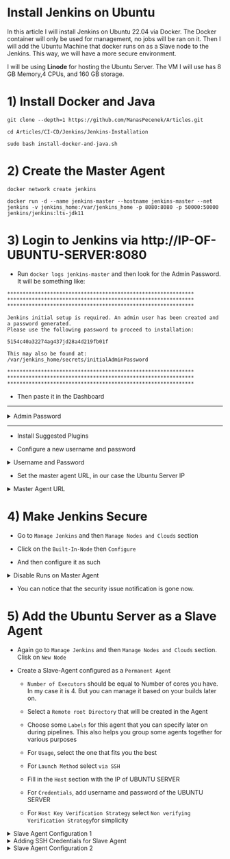 # Install Jenkins on Ubuntu

In this article I will install Jenkins on Ubuntu 22.04 via Docker. The Docker container will only be used for management, no jobs will be ran on it. Then I will add the Ubuntu Machine that docker runs on as a Slave node to the Jenkins. This way, we will have a more secure environment.

I will be using __Linode__ for hosting the Ubuntu Server. The VM I will use has 8 GB Memory,4 CPUs, and 160 GB storage.

# 1) Install Docker and Java

````
git clone --depth=1 https://github.com/ManasPecenek/Articles.git

cd Articles/CI-CD/Jenkins/Jenkins-Installation

sudo bash install-docker-and-java.sh
````

# 2) Create the Master Agent

````
docker network create jenkins

docker run -d --name jenkins-master --hostname jenkins-master --net jenkins -v jenkins_home:/var/jenkins_home -p 8080:8080 -p 50000:50000 jenkins/jenkins:lts-jdk11

````

# 3) Login to Jenkins via http://IP-OF-UBUNTU-SERVER:8080

* Run `docker logs jenkins-master` and then look for the Admin Password. It will be something like:

````
*************************************************************
*************************************************************
*************************************************************

Jenkins initial setup is required. An admin user has been created and a password generated.
Please use the following password to proceed to installation:

5154c40a32274ag437jd28a4d219fb01f

This may also be found at: /var/jenkins_home/secrets/initialAdminPassword

*************************************************************
*************************************************************
*************************************************************
````

* Then paste it in the Dashboard

-----

<details><summary>Admin Password</summary>
<p>

<img width="990" alt="Screen Shot 2022-07-24 at 11 01 12" src="https://user-images.githubusercontent.com/61777390/180638377-c01e1240-72c9-4278-80b9-065db7b4da99.png">

</p>
</details>

------

* Install Suggested Plugins

* Configure a new username and password

<details><summary>Username and Password</summary>
<p>

<img width="983" alt="Screen Shot 2022-07-24 at 11 04 17" src="https://user-images.githubusercontent.com/61777390/180638395-4a122dd2-8e12-4d39-a7be-d2feebc0019b.png">

</p>
</details>


* Set the master agent URL, in our case the Ubuntu Server IP

<details><summary>Master Agent URL</summary>
<p>

<img width="986" alt="Screen Shot 2022-07-24 at 11 05 35" src="https://user-images.githubusercontent.com/61777390/180638401-3d8cf5bb-d985-43a4-be89-a450f14fe906.png">

</p>
</details>

# 4) Make Jenkins Secure

* Go to `Manage Jenkins` and then `Manage Nodes and Clouds` section

* Click on the `Built-In-Node` then `Configure`

* And then configure it as such

<details><summary>Disable Runs on Master Agent</summary>
<p>

<img width="1712" alt="Screen Shot 2022-07-24 at 11 09 52" src="https://user-images.githubusercontent.com/61777390/180638414-bccbff9e-9dcf-44e2-82ae-1e5a9bc2f79d.png">

</p>
</details>

* You can notice that the security issue notification is gone now.

# 5) Add the Ubuntu Server as a Slave Agent

* Again go to `Manage Jenkins` and then `Manage Nodes and Clouds` section. Clisk on `New Node`

* Create a Slave-Agent configured as a `Permanent Agent`

    * `Number of Executors` should be equal to Number of cores you have. In my case it is 4. But you can manage it based on your builds later on.

    * Select a `Remote root Directory` that will be created in the Agent

    * Choose some `Labels` for this agent that you can specify later on during pipelines. This also helps you group some agents together for various purposes

    * For `Usage`, select the one that fits you the best

    * For `Launch Method` select `via SSH`

    * Fill in the `Host` section with the IP of UBUNTU SERVER

    * For `Credentials`, add username and password of the UBUNTU SERVER

    * For `Host Key Verification Strategy` select `Non verifying Verification Strategy`for simplicity


<details><summary>Slave Agent Configuration 1</summary>
<p>

<img width="1728" alt="Screen Shot 2022-07-24 at 11 33 20" src="https://user-images.githubusercontent.com/61777390/180639290-c4c0bca4-16f4-469c-9568-ec1ad720ed7a.png">

</p>
</details>

<details><summary>Adding SSH Credentials for Slave Agent</summary>
<p>

<img width="1288" alt="Screen Shot 2022-07-24 at 11 29 09" src="https://user-images.githubusercontent.com/61777390/180639302-d6a8026b-d227-4b4f-8571-fcb2211a7d65.png">

</p>
</details>

<details><summary>Slave Agent Configuration 2</summary>
<p>

<img width="1728" alt="Screen Shot 2022-07-24 at 11 33 28" src="https://user-images.githubusercontent.com/61777390/180639309-6ffb9f23-c026-4b1d-a973-e92f8ffdc388.png">

</p>
</details>







